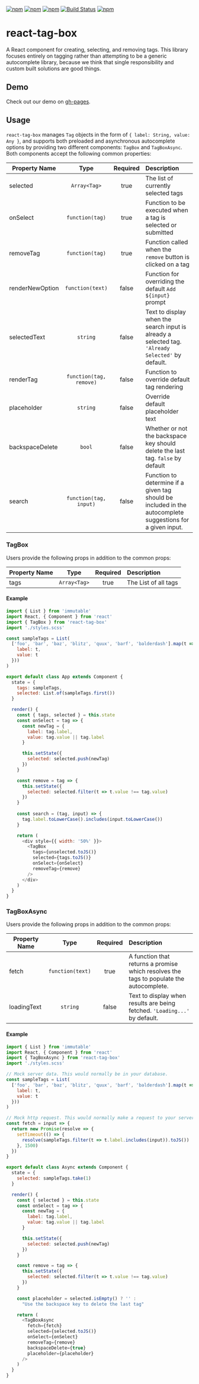 [![npm](https://img.shields.io/npm/v/react-tag-box.svg)](https://www.npmjs.com/package/react-tag-box)
[![npm](https://img.shields.io/npm/dt/react-tag-box.svg)](https://www.npmjs.com/package/react-tag-box)
[![npm](https://img.shields.io/npm/dm/react-tag-box.svg)](https://www.npmjs.com/package/react-tag-box)
[![Build Status](https://travis-ci.org/sslotsky/react-tag-box.svg?branch=master)](https://travis-ci.org/sslotsky/react-tag-box)
[![npm](https://img.shields.io/npm/l/express.svg)](https://github.com/sslotsky/react-tag-box)

# react-tag-box

A React component for creating, selecting, and removing tags. This library focuses entirely on tagging rather than attempting to be a generic autocomplete library, because
we think that single responsibility and custom built solutions are good things. 

## Demo

Check out our demo on [gh-pages](https://sslotsky.github.io/react-tag-box/).

## Usage

`react-tag-box` manages `Tag` objects in the form of `{ label: String, value: Any }`, and supports both preloaded and asynchronous autocomplete options by providing
two different components: `TagBox` and `TagBoxAsync`. Both components accept the following common properties:

Property Name | Type | Required | Description
---|:---:|:---:|:---
selected | `Array<Tag>` | true | The list of currently selected tags
onSelect | `function(tag)` | true | Function to be executed when a tag is selected or submitted
removeTag | `function(tag)` | true | Function called when the `remove` button is clicked on a tag
renderNewOption | `function(text)` | false | Function for overriding the default `Add ${input}` prompt 
selectedText | `string` | false | Text to display when the search input is already a selected tag. `'Already Selected'` by default.
renderTag | `function(tag, remove)` | false | Function to override default tag rendering
placeholder | `string` | false | Override default placeholder text
backspaceDelete | `bool` | false | Whether or not the backspace key should delete the last tag. `false` by default 
search | `function(tag, input)` | false | Function to determine if a given tag should be included in the autocomplete suggestions for a given input.

### TagBox

Users provide the following props in addition to the common props:

Property Name | Type | Required | Description
---|:---:|:---:|:---
tags | `Array<Tag>` | true | The List of all tags

#### Example

```javascript
import { List } from 'immutable'
import React, { Component } from 'react'
import { TagBox } from 'react-tag-box'
import './styles.scss'

const sampleTags = List(
  ['foo', 'bar', 'baz', 'blitz', 'quux', 'barf', 'balderdash'].map(t => ({
    label: t,
    value: t
  }))
)

export default class App extends Component {
  state = {
    tags: sampleTags,
    selected: List.of(sampleTags.first())
  }

  render() {
    const { tags, selected } = this.state
    const onSelect = tag => {
      const newTag = {
        label: tag.label,
        value: tag.value || tag.label
      }

      this.setState({
        selected: selected.push(newTag)
      })
    }

    const remove = tag => {
      this.setState({
        selected: selected.filter(t => t.value !== tag.value)
      })
    }
    
    const search = (tag, input) => {
      tag.label.toLowerCase().includes(input.toLowerCase())
    }

    return (
      <div style={{ width: '50%' }}>
        <TagBox
          tags={unselected.toJS()}
          selected={tags.toJS()}
          onSelect={onSelect}
          removeTag={remove}
        />
      </div>
    )
  }
}
```

### TagBoxAsync

Users provide the following props in addition to the common props:

Property Name | Type | Required | Description
---|:---:|:---:|:---
fetch | `function(text)` | true | A function that returns a promise which resolves the tags to populate the autocomplete.
loadingText | `string` | false | Text to display when results are being fetched. `'Loading...'` by default.

#### Example

```javascript
import { List } from 'immutable'
import React, { Component } from 'react'
import { TagBoxAsync } from 'react-tag-box'
import './styles.scss'

// Mock server data. This would normally be in your database.
const sampleTags = List(
  ['foo', 'bar', 'baz', 'blitz', 'quux', 'barf', 'balderdash'].map(t => ({
    label: t,
    value: t
  }))
)

// Mock http request. This would normally make a request to your server to fetch matching tags.
const fetch = input => {
  return new Promise(resolve => {
    setTimeout(() => {
      resolve(sampleTags.filter(t => t.label.includes(input)).toJS())
    }, 1500)
  })
}

export default class Async extends Component {
  state = {
    selected: sampleTags.take(1)
  }

  render() {
    const { selected } = this.state
    const onSelect = tag => {
      const newTag = {
        label: tag.label,
        value: tag.value || tag.label
      }

      this.setState({
        selected: selected.push(newTag)
      })
    }

    const remove = tag => {
      this.setState({
        selected: selected.filter(t => t.value !== tag.value)
      })
    }

    const placeholder = selected.isEmpty() ? '' :
      "Use the backspace key to delete the last tag"

    return (
      <TagBoxAsync
        fetch={fetch}
        selected={selected.toJS()}
        onSelect={onSelect}
        removeTag={remove}
        backspaceDelete={true}
        placeholder={placeholder}
      />
    )
  }
}
```
